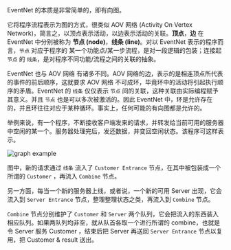 EventNet 的本质是非常简单的，即有向图。

它将程序流程表示为图的方式，很类似 AOV 网络 (Activity On Vertex Network)，简言之，以顶点表示活动，以边表示活动的关联。**顶点**，**边** 在 EventNet 中分别被称为 **节点 (node)**，**线条 (line)**。对以 EventNet 表示的程序而言，`节点` 对应于程序的 某一个功能点/某一步流程，是对一段逻辑的包装；连接起 `节点` 的 `线条`，是对程序不同功能/流程之间的关联的抽象。

EventNet 也与 AOV 网络 有诸多不同。AOV 网络的边，表示的是相连顶点所代表的事件的前后顺序，这就要求 AOV 网络 不可成环，毕竟环中的活动将引起执行顺序的矛盾。EventNet 的 `线条` 仅仅表示 `节点` 间的关联，这种关联由实际编程赋予其意义。并且 `节点` 也是可以多次被激活的。因此 EventNet 中，环是允许存在的，并且环往往对应于某种循环。事实上，任何可能的有向图都是允许的。

举例来说，有一个程序，不断接收客户端发来的请求，并转发给当前可用的服务器中空闲的某一个。服务器处理完后，发还数据，并变回空闲状态。该程序可这样表示。

![graph example](http://justlog.xyz/eventnet/images/graph-example.png)

图中，新的请求通过 `线条` 流入了 `Customer Entrance` 节点，在其中被包装成一个所谓的 `Customer` ，再流入 `Combine` 节点。

另一方面，每当一个新的服务器上线，或者说，一个新的可用 Server 出现，它会流入到 `Server Entrance` 节点，整理整理状态之类，再流入到 `Combine` 节点。

`Combine` 节点分别维护了 `Customer` 和 `Server` 两个队列，它会把流入的东西装入相应队列。如果两队列均非空，就从队首各取一个进行所谓的 combine，也就是令 Server 服务 Customer ，结束后把 Server 再送回 `Server Entrance` 节点以复用，把 Customer & result 送出。
